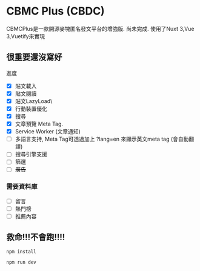 # CBMC Plus (CBDC)
CBMCPlus是一款開源麥塊匿名發文平台的增強版. 尚未完成. 使用了Nuxt 3,Vue 3,Vuetify來實現

## 很重要還沒寫好
進度
- [x] 貼文載入
- [x] 貼文閱讀
- [x] 貼文LazyLoad\
- [x] 行動裝置優化
- [x] 搜尋
- [x] 文章預覽 Meta Tag. 
- [x] Service Worker (文章通知)
- [ ] 多語言支持, Meta Tag可透過加上 ?lang=en 來顯示英文meta tag (會自動翻譯)
- [ ] 搜尋引擎支援
- [ ] 篩選
- [ ] ~~廣告~~
### 需要資料庫
- [ ] 留言
- [ ] 熱門榜
- [ ] 推薦內容
 
## 救命!!!不會跑!!!!
```
npm install
```

```
npm run dev
```

